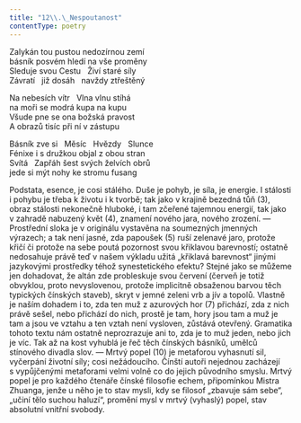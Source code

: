 ```yaml
---
title: "12\\.\_Nespoutanost"
contentType: poetry
---
```


<section>

Zalykán tou pustou nedozírnou zemí  
básník posvém hledí na vše proměny  
Sleduje svou Cestu   Živí staré síly  
Závratí   již dosáh   navždy ztřeštěný

</section>

<section>

Na nebesích vítr   Vlna vlnu stíhá  
na moři se modrá kupa na kupu  
Všude pne se ona božská pravost  
A obrazů tisíc při ní v zástupu

</section>

<section>

Básník zve si   Měsíc   Hvězdy   Slunce  
Fénixe i s družkou objal z obou stran  
Svítá   Zapřáh šest svých želvích obrů  
jede si mýt nohy ke stromu fusang

</section>


<section>

Podstata, esence, je cosi stálého. Duše je pohyb, je síla, je energie. I stálosti i pohybu je třeba k životu i k tvorbě; tak jako v krajině bezedná tůň (3), obraz stálosti nekonečně hluboké, i tam zčeřené tajemnou energií, tak jako v zahradě nabuzený květ (4), znamení nového jara, nového zrození. — Prostřední sloka je v originálu vystavěna na soumezných jmenných výrazech; a tak není jasné, zda papoušek (5) ruší zelenavé jaro, protože křičí či protože na sebe poutá pozornost svou křiklavou barevností; ostatně nedosahuje právě teď v našem výkladu užitá „křiklavá barevnost“ jinými jazykovými prostředky téhož synestetického efektu? Stejné jako se můžeme jen dohadovat, že altán zde probleskuje svou červení (červeň je totiž obvyklou, proto nevyslovenou, protože implicitně obsaženou barvou těch typických čínských staveb), skryt v jemné zeleni vrb a jív a topolů. Vlastně je naším dohadem i to, zda ten muž z azurových hor (7) přichází, zda z nich právě sešel, nebo přichází do nich, prostě je tam, hory jsou tam a muž je tam a jsou ve vztahu a ten vztah není vysloven, zůstává otevřený. Gramatika tohoto textu nám ostatně neprozrazuje ani to, zda je to muž jeden, nebo jich je víc. Tak až na kost vyhublá je řeč těch čínských básníků, umělců stínového divadla slov. — Mrtvý popel (10) je metaforou vyhasnutí sil, vyčerpání životní síly; cosi nežádoucího. Čínští autoři nejednou zacházejí s vypůjčenými metaforami velmi volně co do jejich původního smyslu. Mrtvý popel je pro každého čtenáře čínské filosofie echem, připomínkou Mistra Zhuanga, jenže u něho je to stav mysli, kdy se filosof „zbavuje sám sebe“, „učiní tělo suchou haluzí“, promění mysl v mrtvý (vyhaslý) popel, stav absolutní vnitřní svobody.

</section>
